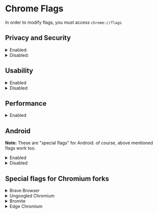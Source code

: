 
# Chrome Flags
In order to modify flags, you must access `chrome://flags`

## Privacy and Security

<details><summary>Enabled:</summary><p>

* #block-insecure-private-network-requests
* #cross-origin-embedder-policy-credentialless
* #disallow-doc-written-script-loads
	* Enabling it breaks `--blink-settings="preferredColorScheme=1"`
	* If you use Brave Browser with Fingerprinting blocking Strict, just enable the flag
* #enable-browsing-data-lifetime-manager
* #enable-removing-all-third-party-cookies
* #enable-web-bluetooth-new-permissions-backend
	* Go to `chrome://settings/content/bluetoothDevices` and disable the permission
	* On Android, Go to Settings → Site Settings → Bluetooth → disable the permission
* #enable-webrtc-hide-local-ips-with-mdns
* #force-effective-connection-type - **Slow 2G**
* #heavy-ad-privacy-mitigations
* #http-cache-partitioning
* #https-only-mode-setting
	* Go to `chrome://settings/security` and enable `Always use secure connections`
* #isolate-origins
* #isolation-by-default
	* Breaks captchas and DevTools
* #partitioned-cookies
* #post-quantum-cecpq2
* #enable-browsing-data-lifetime-manager
* #reduce-user-agent
* #restrict-gamepad-access
* #strict-extension-isolation
* #strict-origin-isolation
</p></details>

<details><summary>Disabled:</summary><p>

* #enable-first-party-sets
* #enable-generic-sensor-extra-classes
* #enable-quic
	* QUIC used to cause blockers to be bypassed. Fortunately, it is fixed now. However, it causes preconnections which might be privacy implication. Keep it default for better performance.
		> https://svs.informatik.uni-hamburg.de/publications/2019/2019-02-26-Sy-PET_Symposium-A_QUIC_Look_at_Web_Tracking.pdf
* #enable-webrtc-remote-event-log
* #enable-winrt-geolocation-implementation
	* You might need to enable it for Maps
* #enterprise-realtime-extension-request
* #file-handling-api
* #font-access
* #font-access-persistent
* #happiness-tracking-surveys-for-desktop-demo
* #hardware-media-key-handling
* #media-router-cast-allow-all-ips
* #safety-check-chrome-cleaner-child
* #sameparty-cookies-considered-first-party
* #show-autofill-type-predictions
* #trust-tokens
* #use-first-party-set
* #web-bundles
* #web-share
* #webid
</p></details>

## Usability

<details><summary>Enabled</summary><p>

* #enable-force-dark
	* Personal preference
* #enable-reader-mode
* #global-media-controls-modern-ui
* #page-info-version-2-desktop
* #scrollable-tabstrip
* #sharing-desktop-screenshots
* #sharing-hub-desktop-omnibox
* #tab-groups-auto-create
* #tab-groups-collapse
* #webui-branding-update
</p></details>

<details><summary>Disabled</summary><p>

* #enable-translate-sub-frames
* #in-product-help-demo-mode-choice
* #in-product-help-snooze
* #smooth-scrolling
	* Personal preference
* #sms-receiver-cross-device
* #username-first-flow
* #username-first-flow-fallback-crowdsourcing
* #username-first-flow-filling
</p></details>

## Performance

<details><summary>Enabled</summary><p>

* #back-forward-cache - **Enabled force caching all pages (experimntal)**
	* Make sure you are using `#http-cache-partitioning` and command line flags
* #calculate-native-win-occlusion
* #enable-lite-video
* #enable-parallel-downloading
* #enable-throttle-display-none-and-visibility-hidden-cross-origin-iframes
* #enable-vulkan - Disabled, due to causing completely black web pages and making browser laggy
	* This flag is enabled by default on some/most devices
	* If you don't experience the same problem, keep this flag default
* #intensive-wake-up-throttling - **Enabled**
	* `Enabled 10 seconds after a tab is hidden` should improve battery life. However, you might have (pausing) issues on some websites which don't use the native downloading system
* #lite-video-force-override-decision
* #overlay-strategies - **Occluded and unoccluded buffers (single-fullscreen,single-on-top,underlay)**
	* Use this flag for Skylake or newer

**These flags are not intented for every device, but worth testing.**

Forcing them might be a bad idea. Therefore, before using them, please check out Problems section by typing `chrome://gpu` into the address bar (ignore WebGL errors)

* #enable-accelerated-video-decode
	* Enabled by default on Windows (probably on MacOS, too), yet not on Linux.
	* Use ``chrome://media-iternals`` to verify if you are actually getting hardware accelerated video decoding or not. [Read more](https://teddit.net/r/linux/comments/k5s4n5/google_chrome_v88_got_hardwareaccelerated/gehwpak/)
* #enable-gpu-rasterization
* #enable-zero-copy
* #ignore-gpu-blocklist
* #use-angle
	* According to the flag's description, using the OpenGL driver as the graphics backend may result in higher performance
	* D3D11 is used by default; D3D12 may improve performance if you are using Windows 10 1709 or newer.
</p></details>

## Android
**Note:** These are "special flags" for Android. of course, above mentioned flags work too.

<details><summary>Enabled</summary><p>

* #download-auto-resumption-native - **Enabled**
* #enable-instant-start - **Enabled**
* #enable-site-isolation-for-password-sites - **Enabled**
* #enable-site-per-process - **Enabled**
* #omnibox-most-visited-tiles - **Enabled**
* #page-info-discoverability - **Enabled**
</p></details>

<details><summary>Disabled</summary><p>

* #contextual-search-longpress-resolve - **Disabled**
* #related-searches - **Disabled**
* #xsurface-metrics-reporting - **Disabled**
</p></details>

## Special flags for Chromium forks

<details><summary>Brave Browser</summary><p>

These flags are from Nightly builds, some of them might not be available in other builds.

* #brave-adblock-cname-uncloaking - **Enabled**
	* Keep it disabled on MacOS
	* If you notice DNS leak, disable it
* #brave-adblock-cosmetic-filtering - **Enabled**
* #brave-adblock-csp-rules - **Enabled**
* #brave-adblock-default-1p-blocking - **Enabled**
* #brave-dark-mode-block - **Enabled**
* #brave-debounce - **Enabled**
* #brave-domain-block - **Enabled**
* #brave-ephemeral-storage - **Enabled**
* #brave-ephemeral-storage-keep-alive - **Enabled**
* #brave-extension-network-blocking - **Enabled**
* #brave-speedreader - **Enabled**
* #sidebar - **Enabled**
* #brave-first-party-ephemeral-storage - **Enabled**

</p></details>

<details><summary>Ungoogled Chromium</summary><p>

* #extension-mime-request-handling - **Always prompt for install**
* #fingerprinting-canvas-image-data-noise - **Enabled**
* #fingerprinting-canvas-measuretext-noise - **Enabled**
* #fingerprinting-client-rects-noise - **Enabled**
</p></details>

<details><summary>Bromite</summary><p>

* #disable-webgl - Disabled
	* It should say "Enabled" to actually disable WebGL, but it's a typo.
* #num-raster-threads - 4
</p></details>

<details><summary>Edge Chromium</summary><p>

* #edge-automatic-https - **Enabled**
	* Go to `edge://settings/privacy`, Enable `Automatically switch to more secure connections with Automatic HTTPS` and choose `Always switch from HTTP to HTTPS (connection errors might occur more often)`
* #edge-autoplay-user-setting-block-option - **Enabled**
* #edge-enable-super-duper-secure-mode - **Enabled**
	* A new security feature by Microsoft. The flag disables JIT and WebAssembly (we also do it via command line flags) and enables ACG, CFG and CET mitigations
* #edge-experimental-tracking-prevention-features - **Enabled**
* #edge-haptics-api - **Disabled**
* #edge-log-textfield-lag - **Disabled**
* #edge-math-solver - **Disabled**
* #edge-media-autoplay-limit-default - **Enabled**
* #edge-on-demand-media-router - **Disabled**
	* Needed for Cast
* #edge-playready-drm-win10 - **Disabled**
	* Needed for Netflix, Spotify, etc.
* #edge-robin - **Enabled**
* #edge-show-feature-recommendations - **Disabled**
* #edge-toast-winrt - **Disabled**
* #edge-wdag-traffic-identification - **Disabled**
	* Enabled might improve security, yet it might be used for fingerprinting, due to sending the `X-MS-ApplicationGuard-Initiated` header
* #edge-widevine-drm - **Disabled**
	* Needed for Netflix, Spotify, etc.
#edge-haptics-api
</p></details>